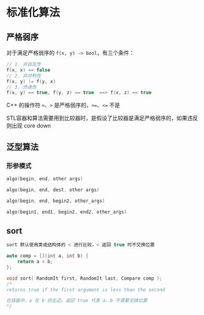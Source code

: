# 标准化算法

## 严格弱序

对于满足严格弱序的 `f(x, y) -> bool`，有三个条件：

```cpp
// 1. 非自反性
f(x, x) == false
// 2. 非对称性
f(x, y) != f(y, x)
// 3. 传递性
f(x, y) == true, f(y, z) == true  ==> f(x, z) == true
```

C++ 的操作符 `<`、`>` 是严格弱序的，`>=`、`<=` 不是

STL容器和算法需要用到比较器时，是假设了比较器是满足严格弱序的，如果违反则出现 core down

## 泛型算法

### 形参模式

```cpp
algo(begin, end, other args)

algo(begin, end, dest, other args)

algo(begin, end, begin2, other_args)

algo(begin1, end1, begin2, end2, other_args)
```

## sort

```cpp
sort 默认使用类或结构体的 < 进行比较，< 返回 true 时不交换位置

auto comp = [](int a, int b) {
    return a < b;
};

void sort( RandomIt first, RandomIt last, Compare comp );
/*
returns ​true if the first argument is less than the second

在容器中，a 在 b 的左边，返回 true 代表 a、b 不需要交换位置
*/
```